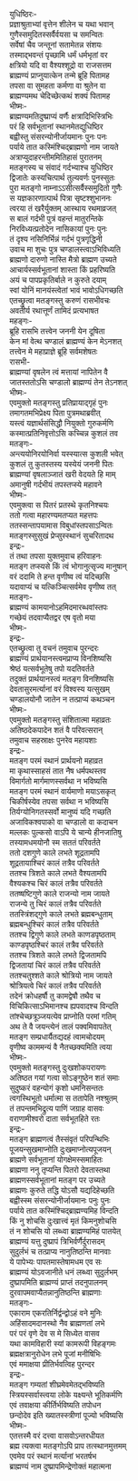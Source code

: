 युधिष्ठिरः-  
प्रज्ञाश्रुताभ्यां वृत्तेन शीलेन च यथा भवान्  
गुणैस्समुदितस्सर्वैर्वयसा च समन्वितः  
सर्वेषां चैव जन्तूनां सतामेतन्न संशयः  
तस्माद्भवन्तं पृच्छामि धर्मं धर्मभृतां वर  
क्षत्रियो यदि वा वैश्यश्शूद्रो वा राजसत्तम  
ब्राह्मण्यं प्राप्नुयात्केन तन्मे ब्रूहि पितामह  
तपसा वा सुमहता कर्मणा वा श्रुतेन वा  
ब्राह्मण्यमथ चेदिच्छेत्कथं शक्यं पितामह  
भीष्मः-  
ब्राह्मण्यमतिदुष्प्राप्यं वर्णैः क्षत्रादिभिस्त्रिभिः  
परं हि सर्वभूतानां स्थानमेतद्युधिष्ठिर  
बह्वीस्तु संसरन्योनीर्जायमानः पुनः पनः  
पर्याये तात कस्मिंश्चिद्ब्राह्मणो नाम जायते  
अत्राप्युदाहरन्तीममितिहासं पुरातनम्  
मतङ्गस्य च संवादं गर्दभ्याश्च युधिष्ठिर  
द्विजातेः कस्यचित्पार्थ तुल्यवर्णः पुनस्सुतः  
पुरा मतङ्गो नाम्नाऽऽसीत्सर्वैस्समुदितो गुणैः  
स यज्ञकारणात्पार्थ पित्रा सृष्टश्शुभाननः  
त्वरया तं खरैर्युक्तम् आस्थाय रथमाव्रजत्  
स बालं गर्दभी पुत्रं वहन्तं मातुरन्तिके  
निरविध्यत्प्रतोदेन नासिकायां पुनः पुनः  
तं दृश्य नसिनिर्भिन्नं गर्दभं पुत्रगृद्धिनी  
उवाच मा शुचः पुत्र चण्डालस्त्वाऽभिविध्यति  
ब्राह्मणो दारुणो नास्ति मैत्रो ब्राह्मण उच्यते  
आचार्यस्सर्वभूतानां शास्ता किं प्रहरिष्यति  
अयं च पापप्रकृतिर्बाले न कुरुते दयाम्  
स्वां योनिं मानयंस्त्वेतां भावं भावोऽधिगच्छति  
एतच्छ्रुत्वा मतङ्गस्तु करुणं रासभीवचः  
अवतीर्य रथात्तूर्णं तामिदं प्रत्यभाषत  
महङ्गः-  
ब्रूहि रासभि तत्त्वेन जननी येन दूषिता  
केन मां वेत्थ चण्डालं ब्राह्मण्यं केन मेऽनशत्  
तत्त्वेन मे महाप्राज्ञे ब्रूहि सर्वमशेषतः  
रासभी-  
ब्राह्मण्यां वृषलेन त्वं मत्तायां नापितेन वै  
जातस्ततोऽसि चण्डालो ब्राह्मण्यं तेन तेऽनशत्  
भीष्मः-  
एवमुक्तो मतङ्गस्तु प्रतिप्रायाद्गृहं पुनः  
तमागतमभिप्रेक्ष्य पिता पुत्रमथाब्रवीत्  
यस्त्वं यज्ञार्थसंसिद्धौ नियुक्तो गुरुकर्मणि  
कस्मात्प्रतिनिवृत्तोऽसि कच्चिन्न कुशलं तव  
मतङ्गः-  
अन्त्ययोनिरयोनिर्वा यस्स्यात्स कुशली भवेत्  
कुशलं तु कुतस्तस्य यस्येयं जननी पितः  
ब्राह्मण्यां वृषलाञ्जातं खरी वेदयते हि माम्  
अमानुषी गर्दभीयं तपस्तप्स्ये महावने  
भीष्मः-  
एवमुक्त्वा स पितरं प्रतस्थे कृतनिश्चयः  
ततो गत्वा महारण्यमतप्यत महत्तपः  
ततस्सन्तापयामास विबुधांस्तपसाऽन्वितः  
मतङ्गस्सुसुखं प्रेप्सुस्स्थानं सुचरितादथ  
इन्द्रः-  
तं तथा तपसा युक्तमुवाच हरिवाहनः  
मतङ्ग तप्स्यसे किं त्वं भोगानुत्सृज्य मानुषान्  
वरं ददामि ते हन्त वृणीष्व त्वं यदिच्छसि  
यदावाप्यं च यत्किञ्चित्सर्वमेव वृणीष्व तत्  
मतङ्गः-  
ब्राह्मण्यं कामयानोऽहमिदमारब्धवांस्तपः  
गच्छेयं तदवाप्यैतद्वर एष वृतो मया  
भीष्मः-  
इन्द्रः-  
एतच्छ्रुत्वा तु वचनं तमुवाच पुरन्दरः  
ब्राह्मण्यं प्रार्थयानस्त्वमप्राप्य विनशिष्यसि  
श्रेष्ठं यत्सर्वभूतेषु तपो यदतिवर्तते  
तदुक्तं प्रार्थयानस्त्वं मतङ्ग विनशिष्यसि  
देवतासुरमर्त्यानां वरं विश्वस्य यत्सुखम्  
चण्डालयोनौ जातेन न तत्प्राप्यं कथञ्चन   
भीष्मः-  
एवमुक्तो मतङ्गस्तु संशितात्मा महाव्रतः  
अतिष्ठदेकपादेन शतं वै परिवत्सरान्  
तमुवाच सहस्राक्षः पुनरेव महायशाः  
इन्द्रः-  
मतङ्ग परमं स्थानं प्रार्थयनो महाव्रत  
मा कृथास्साहसं तात नैष धर्मपथस्तव  
विमार्गतो मार्गमाणस्सर्वथा न भविष्यसि  
मतङ्ग परमं स्थानं वार्यमाणो मयाऽसकृत्  
चिकीर्षस्येव तपसा सर्वथा न भविष्यसि  
तिर्यग्योनिगतस्सर्वो मानुष्यं यदि गच्छति  
अजाविकश्वपाको वा चण्डालो वा कदाचन  
मल्लकः पुल्कसो वाऽपि ये चान्ये हीनजातिषु  
तस्यामधमयोनौ स्म सततं परिवर्तते  
ततो दशगुणे काले लभते शूद्रतामपि  
शूद्रतायाश्चिरं कालं तत्रैव परिवर्तते  
ततश्च त्रिशते काले लभते वैश्यतामपि  
वैश्यकश्च चिरं कालं तत्रैव परिवर्तते  
ततष्षष्टिगुणे काले राजन्यो नाम जायते  
राजन्ये तु चिरं कालं तत्रैव परिवर्तते  
ततस्त्रिंशद्गुणे काले लभते ब्रह्मबन्धुताम्  
ब्रह्मबन्धुश्चिरं कालं तत्रैव परिवर्तते  
ततश्च द्विगुणे काले लभते काणडपृष्ठताम्  
काण्डपृष्ठश्चिरं कालं तत्रैव परिवर्तते  
ततश्च त्रिशते काले लभते द्विजतामपि  
द्विजतायां चिरं कालं तत्रैव परिवर्तते  
ततश्चतुश्शते काले श्रोत्रियो नाम जायते  
श्रोत्रियत्वे चिरं कालं तत्रैव परिवर्तते  
तदेनं क्रोधहर्षौ तु कामद्वेषौ तथैव च  
विचिकित्साऽभिमानश्च ह्यपवादश्च विन्दति  
तांश्चेच्छत्रूञ्जयत्येव प्राप्नोति परमां गतिम्  
अथ ते वै जयन्त्येनं तालं पक्वमिवापतेत्  
मतङ्ग सम्प्रधार्यैतद्यदहं त्वामचोदयम्  
वृणीष्व काममन्यं वै नैतच्छक्यमिति त्वया  
भीष्मः-  
एवमुक्तो मतङ्गस्तु दुःखशोकपरायणः  
अतिष्ठत गयां गत्वा सोऽङ्गुष्ठेन शतं समाः  
सुदुष्करं वहन्योगं कृशो धमनिसन्ततः  
त्वगस्थिभूतो धर्मात्मा स ततापेति नश्श्रुतम्  
तं तपन्तमभिद्रुत्य पाणिं जग्राह वासवः  
वराणामीश्वरो दाता सर्वभूतहिते रतः  
इन्द्रः-  
मतङ्ग ब्राह्मणत्वं तैस्संवृतं परिपन्थिभिः  
पूजयन्सुखमाप्नोति दुःखमाप्नोत्यपूजयन्  
ब्राह्मणे सर्वभूतानां योगक्षेमस्समाहितः  
ब्राह्मणा ननु तृप्यन्ति पितरो देवतास्तथा  
ब्राह्मणस्सर्वभूतानां मतङ्ग पर उच्यते  
ब्राह्मणः कुरुते तद्धि योऽसौ यद्यदिहेच्छति  
बह्वीस्स्म संसरन्योनीर्जायमानः पनुः पुनः  
पर्याये तात कस्मिंश्चिद्ब्राह्मण्यमिह विन्दति  
किं नु शोचसि दुःखात्त्वं मृतं किमनुशोचसि  
तं न शोचसि यो लब्ध्वा ब्राह्मण्यमिहं पातयेत्  
ब्राह्मण्यं यत्तु दुष्प्रापं त्रिभिर्वर्णैर्दुरासदम्  
सुदुर्लभं च तत्प्राप्य नानुतिष्ठन्ति मानवाः  
ये पापेभ्यः पापतमास्तेषामधम एव सः  
ब्राह्मण्यं योऽवजानीते धनं लब्ध्वा सुदुर्लभम्  
दुष्प्रापमिति ब्राह्मण्यं प्राप्तं तदनुपालनम्  
दुरवापमवाप्यैतन्नानुतिष्ठन्ति ब्राह्मणाः  
मतङ्गः-  
एकाराम एकरतिर्निर्द्वन्द्वोऽहं वने मुनिः  
अहिंसादमदानस्थो नैव ब्राह्मणतां लभे  
परं परं वृणे देव स मे सिध्येत वासव  
यथा कामविहारी स्यां कामरूपी विहङ्गमः  
ब्रह्मक्षत्रानुरोधेन लभे पूजां मनीषिभिः  
एवं ममाक्षया प्रीतिर्भवत्विह पुरन्दर  
इन्द्रः-  
मतङ्ग गम्यतां शीघ्रमेवमेतद्भविष्यति  
स्त्रियस्सर्वास्त्वया लोके यक्ष्यन्ते भूतिकर्मणि  
एवं तवाक्षया कीर्तिर्भविष्यति तपोधन  
छन्दोदेव इति ख्यातस्स्त्रीणां पूज्यो भविष्यसि  
भीष्मः-   
एतत्तस्मै वरं दत्त्वा वासवोऽन्तरधीयत  
ब्रह्म त्यक्त्वा मतङ्गोऽपि प्राप तत्स्थानमुत्तमम्  
एवमेव परं स्थानं मर्त्यानां भरतर्षभ  
ब्राह्मण्यं नाम दुष्प्रापमिन्द्रेणोक्तं महात्मना   
